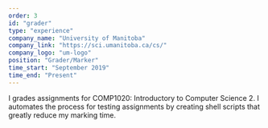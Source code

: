 ```yaml
---
order: 3
id: "grader"
type: "experience"
company_name: "University of Manitoba"
company_link: "https://sci.umanitoba.ca/cs/"
company_logo: "um-logo"
position: "Grader/Marker"
time_start: "September 2019"
time_end: "Present"
---
```


I grades assignments for COMP1020: Introductory to Computer Science 2. I automates the process for testing assignments by creating shell scripts that greatly reduce my marking time. 
